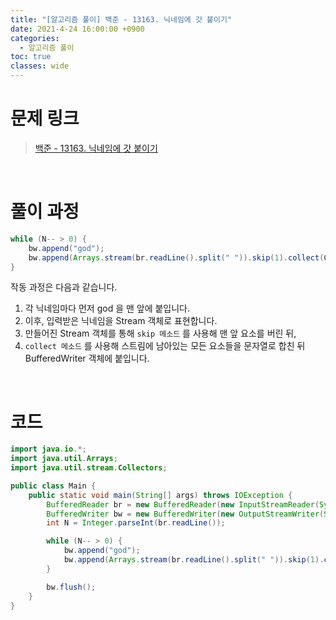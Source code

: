 ```yaml
---
title: "[알고리즘 풀이] 백준 - 13163. 닉네임에 갓 붙이기"
date: 2021-4-24 16:00:00 +0900
categories:
  - 알고리즘 풀이
toc: true
classes: wide
---
```


# 문제 링크

> [백준 - 13163. 닉네임에 갓 붙이기](https://www.acmicpc.net/problem/13163)

<br>

# 풀이 과정

```java
while (N-- > 0) {
    bw.append("god");
    bw.append(Arrays.stream(br.readLine().split(" ")).skip(1).collect(Collectors.joining()) + "\n");
}
```

작동 과정은 다음과 같습니다.

1. 각 닉네임마다 먼저 god 을 맨 앞에 붙입니다.
2. 이후, 입력받은 닉네임을 Stream 객체로 표현합니다.
3. 만들어진 Stream 객체를 통해 `skip 메소드` 를 사용해 맨 앞 요소를 버린 뒤,
4. `collect 메소드` 를 사용해 스트림에 남아있는 모든 요소들을 문자열로 합친 뒤 BufferedWriter 객체에 붙입니다.

<br>

# 코드

```java
import java.io.*;
import java.util.Arrays;
import java.util.stream.Collectors;

public class Main {
    public static void main(String[] args) throws IOException {
        BufferedReader br = new BufferedReader(new InputStreamReader(System.in));
        BufferedWriter bw = new BufferedWriter(new OutputStreamWriter(System.out));
        int N = Integer.parseInt(br.readLine());

        while (N-- > 0) {
            bw.append("god");
            bw.append(Arrays.stream(br.readLine().split(" ")).skip(1).collect(Collectors.joining()) + "\n");
        }

        bw.flush();
    }
}
```